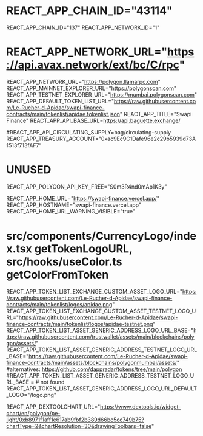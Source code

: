 # REACT_APP_CHAIN_ID="43114"
REACT_APP_CHAIN_ID="137"
REACT_APP_NETWORK_ID="1"
# REACT_APP_NETWORK_URL="https://api.avax.network/ext/bc/C/rpc"
REACT_APP_NETWORK_URL="https://polygon.llamarpc.com"
REACT_APP_MAINNET_EXPLORER_URL="https://polygonscan.com"
REACT_APP_TESTNET_EXPLORER_URL="https://mumbai.polygonscan.com"
REACT_APP_DEFAULT_TOKEN_LIST_URL="https://raw.githubusercontent.com/Le-Rucher-d-Apidae/swapi-finance-contracts/main/tokenlist/apidae.tokenlist.json"
REACT_APP_TITLE="Swapi Finance"
REACT_APP_API_BASE_URL=https://api.baguette.exchange/

#REACT_APP_API_CIRCULATING_SUPPLY=bag/circulating-supply
REACT_APP_TREASURY_ACCOUNT="0xac9Ec9C1Dafe96e2c29b5939d73A1513f713fAF7"
# UNUSED
REACT_APP_POLYGON_API_KEY_FREE="S0m3R4nd0mAp1K3y"

REACT_APP_HOME_URL="https://swapi-finance.vercel.app/"
REACT_APP_HOSTNAME="swapi-finance.vercel.app"
REACT_APP_HOME_URL_WARNING_VISIBLE="true"

# src/components/CurrencyLogo/index.tsx getTokenLogoURL, src/hooks/useColor.ts getColorFromToken
REACT_APP_TOKEN_LIST_EXCHANGE_CUSTOM_ASSET_LOGO_URL="https://raw.githubusercontent.com/Le-Rucher-d-Apidae/swapi-finance-contracts/main/tokenlist/logos/apidae.png"
REACT_APP_TOKEN_LIST_EXCHANGE_CUSTOM_ASSET_TESTNET_LOGO_URL="https://raw.githubusercontent.com/Le-Rucher-d-Apidae/swapi-finance-contracts/main/tokenlist/logos/apidae-testnet.png"
REACT_APP_TOKEN_LIST_ASSET_GENERIC_ADDRESS_LOGO_URL_BASE="https://raw.githubusercontent.com/trustwallet/assets/main/blockchains/polygon/assets/"
REACT_APP_TOKEN_LIST_ASSET_GENERIC_ADDRESS_TESTNET_LOGO_URL_BASE="https://raw.githubusercontent.com/Le-Rucher-d-Apidae/swapi-finance-contracts/main/assets/blockchains/polygonmumbai/assets/"
#alternatives: https://github.com/dappradar/tokens/tree/main/polygon
#REACT_APP_TOKEN_LIST_ASSET_GENERIC_ADDRESS_TESTNET_LOGO_URL_BASE = # not found
REACT_APP_TOKEN_LIST_ASSET_GENERIC_ADDRESS_LOGO_URL_DEFAULT_LOGO="/logo.png"

REACT_APP_DEXTOOLCHART_URL="https://www.dextools.io/widget-chart/en/polygon/pe-light/0xb8971f1aff1e617ab9fbf2b389d66bc5cc749b75?chartType=2&chartResolution=30&drawingToolbars=false"